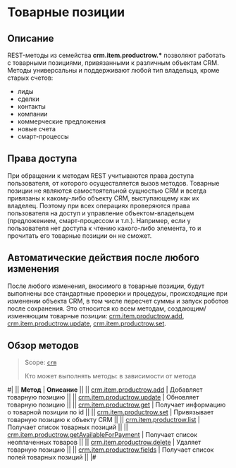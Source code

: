 # Товарные позиции 

## Описание

REST-методы из семейства **crm.item.productrow.\*** позволяют работать с товарными позициями, привязанными к различным объектам CRM. Методы универсальны и поддерживают любой тип владельца, кроме старых счетов:

* лиды
* сделки
* контакты
* компании
* коммерческие предложения
* новые счета
* смарт-процессы

## Права доступа

При обращении к методам REST учитываются права доступа пользователя, от которого осуществляется вызов методов. Товарные позиции не являются самостоятельной сущностью CRM и всегда привязаны к какому-либо объекту CRM, выступающему как их владелец. Поэтому при всех операциях проверяются права пользователя на доступ и управление объектом-владельцем (предложением, смарт-процессом и т.п.). Например, если у пользователя нет доступа к чтению какого-либо элемента, то и прочитать его товарные позиции он не сможет.

## Автоматические действия после любого изменения

После любого изменения, вносимого в товарные позиции, будут выполнены все стандартные проверки и процедуры, происходящие при изменении объекта CRM, в том числе пересчет суммы и запуск роботов после сохранения. Это относится ко всем методам, создающим/изменяющим товарные позиции: [crm.item.productrow.add](./crm-item-productrow-add.md), [crm.item.productrow.update](./crm-item-productrow-update.md), [crm.item.productrow.set](./crm-item-productrow-set.md).

## Обзор методов

> Scope: [`crm`](../../../scopes/permissions.md)
>
> Кто может выполнять методы: в зависимости от метода

#|
|| **Метод** | **Описание** ||
|| [crm.item.productrow.add](./crm-item-productrow-add.md) | Добавляет товарную позицию ||
|| [crm.item.productrow.update](./crm-item-productrow-update.md) | Обновляет товарную позицию ||
|| [crm.item.productrow.get](./crm-item-productrow-get.md) | Получает информацию о товарной позиции по id ||
|| [crm.item.productrow.set](./crm-item-productrow-set.md) | Привязывает товарную позицию к объекту CRM ||
|| [crm.item.productrow.list](./crm-item-productrow-list.md) | Получает список товарных позиций ||
|| [crm.item.productrow.getAvailableForPayment](./crm-item-productrow-get-available-for-payment.md) | Получает список неоплаченных товаров ||
|| [crm.item.productrow.delete](./crm-item-productrow-delete.md) | Удаляет товарную позицию ||
|| [crm.item.productrow.fields](./crm-item-productrow-fields.md) | Получает список полей товарных позиций ||
|#